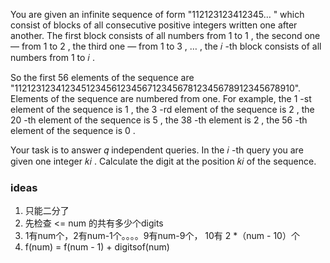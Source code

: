 You are given an infinite sequence of form "112123123412345…
" which consist of blocks of all consecutive positive integers written one after another. The first block consists of all numbers from 1
 to 1
, the second one — from 1
 to 2
, the third one — from 1
 to 3
, …
, the 𝑖
-th block consists of all numbers from 1
 to 𝑖
.

So the first 56
 elements of the sequence are "11212312341234512345612345671234567812345678912345678910". Elements of the sequence are numbered from one. For example, the 1
-st element of the sequence is 1
, the 3
-rd element of the sequence is 2
, the 20
-th element of the sequence is 5
, the 38
-th element is 2
, the 56
-th element of the sequence is 0
.

Your task is to answer 𝑞
 independent queries. In the 𝑖
-th query you are given one integer 𝑘𝑖
. Calculate the digit at the position 𝑘𝑖
 of the sequence.

 ### ideas
 1. 只能二分了
 2. 先检查 <= num 的共有多少个digits
 3. 1有num个，2有num-1个。。。。9有num-9个， 10有 2 *（num - 10）个
 4. f(num) = f(num - 1) + digitsof(num)